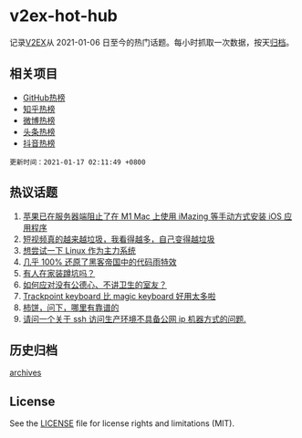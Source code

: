 # v2ex-hot-hub

 记录[V2EX](https://www.v2ex.com/)从 2021-01-06 日至今的热门话题。每小时抓取一次数据，按天[归档](archives)。
 
 ## 相关项目

- [GitHub热榜](https://github.com/lonnyzhang423/github-hot-hub)
- [知乎热榜](https://github.com/lonnyzhang423/zhihu-hot-hub)
- [微博热榜](https://github.com/lonnyzhang423/weibo-hot-hub)
- [头条热榜](https://github.com/lonnyzhang423/toutiao-hot-hub)
- [抖音热榜](https://github.com/lonnyzhang423/douyin-hot-hub)


 `更新时间：2021-01-17 02:11:49 +0800`

## 热议话题

1. [苹果已在服务器端阻止了在 M1 Mac 上使用 iMazing 等手动方式安装 iOS 应用程序](https://www.v2ex.com/t/745449)
1. [短视频真的越来越垃圾，我看得越多，自己变得越垃圾](https://www.v2ex.com/t/745432)
1. [想尝试一下 Linux 作为主力系统](https://www.v2ex.com/t/745492)
1. [几乎 100% 还原了黑客帝国中的代码雨特效](https://www.v2ex.com/t/745451)
1. [有人在家装蹲坑吗？](https://www.v2ex.com/t/745514)
1. [如何应对没有公德心、不讲卫生的室友？](https://www.v2ex.com/t/745487)
1. [Trackpoint keyboard 比 magic keyboard 好用太多啦](https://www.v2ex.com/t/745481)
1. [柿饼，问下，哪里有靠谱的](https://www.v2ex.com/t/745411)
1. [请问一个关于 ssh 访问生产环境不具备公网 ip 机器方式的问题.](https://www.v2ex.com/t/745462)

## 历史归档

[archives](archives)

## License

See the [LICENSE](LICENSE) file for license rights and limitations (MIT).

